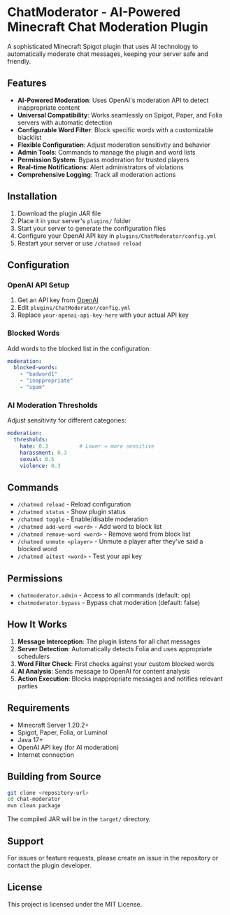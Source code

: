 # ChatModerator - AI-Powered Minecraft Chat Moderation Plugin

A sophisticated Minecraft Spigot plugin that uses AI technology to automatically moderate chat messages, keeping your server safe and friendly.

## Features

- **AI-Powered Moderation**: Uses OpenAI's moderation API to detect inappropriate content
- **Universal Compatibility**: Works seamlessly on Spigot, Paper, and Folia servers with automatic detection
- **Configurable Word Filter**: Block specific words with a customizable blacklist
- **Flexible Configuration**: Adjust moderation sensitivity and behavior
- **Admin Tools**: Commands to manage the plugin and word lists
- **Permission System**: Bypass moderation for trusted players
- **Real-time Notifications**: Alert administrators of violations
- **Comprehensive Logging**: Track all moderation actions

## Installation

1. Download the plugin JAR file
2. Place it in your server's `plugins/` folder
3. Start your server to generate the configuration files
4. Configure your OpenAI API key in `plugins/ChatModerator/config.yml`
5. Restart your server or use `/chatmod reload`

## Configuration

### OpenAI API Setup

1. Get an API key from [OpenAI](https://platform.openai.com/api-keys)
2. Edit `plugins/ChatModerator/config.yml`
3. Replace `your-openai-api-key-here` with your actual API key

### Blocked Words

Add words to the blocked list in the configuration:

```yaml
moderation:
  blocked-words:
    - "badword1"
    - "inappropriate"
    - "spam"
```

### AI Moderation Thresholds

Adjust sensitivity for different categories:

```yaml
moderation:
  thresholds:
    hate: 0.3          # Lower = more sensitive
    harassment: 0.3
    sexual: 0.5
    violence: 0.3
```

## Commands

- `/chatmod reload` - Reload configuration
- `/chatmod status` - Show plugin status
- `/chatmod toggle` - Enable/disable moderation
- `/chatmod add-word <word>` - Add word to block list
- `/chatmod remove-word <word>` - Remove word from block list
- `/chatmod unmute <player>` - Unmute a player after they've said a blocked word
- `/chatmod aitest <word>` - Test your api key

## Permissions

- `chatmoderator.admin` - Access to all commands (default: op)
- `chatmoderator.bypass` - Bypass chat moderation (default: false)

## How It Works

1. **Message Interception**: The plugin listens for all chat messages
2. **Server Detection**: Automatically detects Folia and uses appropriate schedulers
3. **Word Filter Check**: First checks against your custom blocked words
4. **AI Analysis**: Sends message to OpenAI for content analysis
5. **Action Execution**: Blocks inappropriate messages and notifies relevant parties

## Requirements

- Minecraft Server 1.20.2+
- Spigot, Paper, Folia, or Luminol
- Java 17+
- OpenAI API key (for AI moderation)
- Internet connection

## Building from Source

```bash
git clone <repository-url>
cd chat-moderator
mvn clean package
```

The compiled JAR will be in the `target/` directory.

## Support

For issues or feature requests, please create an issue in the repository or contact the plugin developer.

## License

This project is licensed under the MIT License.
